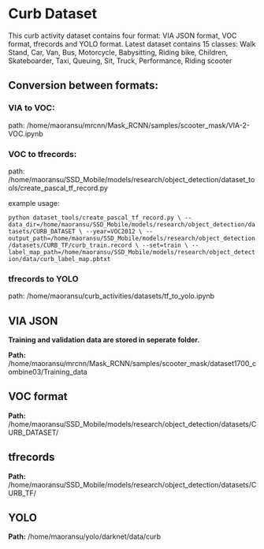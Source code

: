 # Curb Dataset

This curb activity dataset contains four format: VIA JSON format, VOC format, tfrecords and YOLO format.
Latest dataset contains 15 classes: Walk Stand, Car, Van, Bus, Motorcycle, Babysitting, Riding bike, Children, Skateboarder, Taxi, Queuing, Sit, Truck, Performance, Riding scooter

## Conversion between formats:
### VIA to VOC:

path: /home/maoransu/mrcnn/Mask_RCNN/samples/scooter_mask/VIA-2-VOC.ipynb

### VOC to tfrecords:
path: /home/maoransu/SSD_Mobile/models/research/object_detection/dataset_tools/create_pascal_tf_record.py

example usage:

`python dataset_tools/create_pascal_tf_record.py \
        --data_dir=/home/maoransu/SSD_Mobile/models/research/object_detection/datasets/CURB_DATASET \
        --year=VOC2012 \
        --output_path=/home/maoransu/SSD_Mobile/models/research/object_detection/datasets/CURB_TF/curb_train.record \
        --set=train \
        --label_map_path=/home/maoransu/SSD_Mobile/models/research/object_detection/data/curb_label_map.pbtxt`
        
### tfrecords to YOLO

path: /home/maoransu/curb_activities/datasets/tf_to_yolo.ipynb


## VIA JSON

**Training and validation data are stored in seperate folder.**

**Path:** /home/maoransu/mrcnn/Mask_RCNN/samples/scooter_mask/dataset1700_combine03/Training_data

## VOC format

**Path:** /home/maoransu/SSD_Mobile/models/research/object_detection/datasets/CURB_DATASET/

## tfrecords

**Path:** /home/maoransu/SSD_Mobile/models/research/object_detection/datasets/CURB_TF/

## YOLO

**Path:** /home/maoransu/yolo/darknet/data/curb
